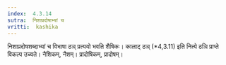 ```yaml
---
index:  4.3.14
sutra:  निशाप्रदोषाभ्यां च
vritti:  kashika 
---
```


निशाप्रदोषशब्दाभ्यां च विभाषा ठञ् प्रत्ययो भवति शैषिकः। कालाट् ठञ् (*4,3.11) इति नित्ये ठञि प्राप्ते विकल्प उच्यते। नैशिकम्, नैशम्। प्रादोषिकम्, प्रादोषम्।

